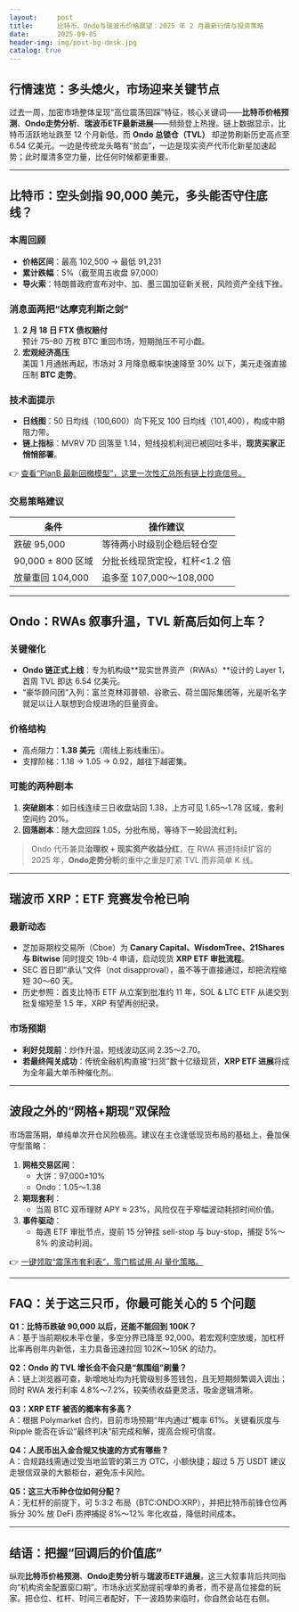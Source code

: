 ```yaml
---
layout:     post
title:      比特币、Ondo与瑞波币价格展望：2025 年 2 月最新行情与投资策略
date:       2025-09-05
header-img: img/post-bg-desk.jpg
catalog: true
---
```


## 行情速览：多头熄火，市场迎来关键节点
过去一周，加密市场整体呈现“高位震荡回踩”特征，核心关键词——**比特币价格预测**、**Ondo走势分析**、**瑞波币ETF最新进展**——频频登上热搜。链上数据显示，比特币活跃地址跌至 12 个月新低，而 **Ondo 总锁仓（TVL）** 却逆势刷新历史高点至 6.54 亿美元。一边是传统龙头略有“贫血”，一边是现实资产代币化新星加速起势；此时厘清多空力量，比任何时候都更重要。

---

## 比特币：空头剑指 90,000 美元，多头能否守住底线？

### 本周回顾
- **价格区间**：最高 102,500 → 最低 91,231  
- **累计跌幅**：5%（截至周五收盘 97,000）
- **导火索**：特朗普政府宣布对中、加、墨三国加征新关税，风险资产全线下挫。

### 消息面两把“达摩克利斯之剑”
1. **2 月 18 日 FTX 债权赔付**  
   预计 75–80 万枚 BTC 重回市场，短期抛压不可小觑。
2. **宏观经济高压**  
   美国 1 月通胀再起，市场对 3 月降息概率快速降至 30% 以下，美元走强直接压制 **BTC 走势**。

### 技术面提示
- **日线图**：50 日均线（100,600）向下死叉 100 日均线（101,400），构成中期阻力带。
- **链上指标**：MVRV 7D 回落至 1.14，短线投机利润已被回吐多半，**现货买家正悄悄部署**。

👉 [查看“PlanB 最新回撤模型”，这里一次性汇总所有链上抄底信号。](https://okxdog.com/)

### 交易策略建议
| 条件               | 操作建议                         |
| ------------------ | -------------------------------- |
| 跌破 95,000        | 等待两小时级别企稳后轻仓空        |
| 90,000 ± 800 区域  | 分批长线现货定投，杠杆<1.2 倍      |
| 放量重回 104,000   | 追多至 107,000～108,000           |

---

## Ondo：RWAs 叙事升温，TVL 新高后如何上车？

### 关键催化
- **Ondo 链正式上线**：专为机构级**现实世界资产（RWAs）**设计的 Layer 1，首周 TVL 即达 6.54 亿美元。  
- “豪华顾问团”入列：富兰克林邓普顿、谷歌云、荷兰国际集团等，光是听名字就足以让人联想到合规进场的巨量资金。

### 价格结构
- 高点阻力：**1.38 美元**（周线上影线重压）。  
- 支撑阶梯：1.18 → 1.05 → 0.92，越往下越密集。  

### 可能的两种剧本
1. **突破剧本**：如日线连续三日收盘站回 1.38，上方可见 1.65～1.78 区域，套利空间约 20%。  
2. **回落剧本**：随大盘回踩 1.05，分批布局，等待下一轮回流红利。

> Ondo 代币兼具**治理权 + 现实资产收益分红**，在 RWA 赛道持续扩容的 2025 年，**Ondo走势分析**的重中之重是盯紧 TVL 而非简单 K 线。

---

## 瑞波币 XRP：ETF 竞赛发令枪已响

### 最新动态
- 芝加哥期权交易所（Cboe）为 **Canary Capital、WisdomTree、21Shares 与 Bitwise** 同时提交 19b-4 申请，启动现货 **XRP ETF 审批流程**。  
- SEC 首日即“承认”文件（not disapproval），虽不等于直接通过，却把流程缩短 30～60 天。  
- 历史参照：首支比特币 ETF 从立案到批准约 11 年，SOL & LTC ETF 从递交到批复缩短至 1.5 年，XRP 有望再创纪录。

### 市场预期
- **利好兑现前**：炒作升温，短线波动区间 2.35～2.70。  
- **若最终闯关成功**：传统金融机构直接“扫货”数十亿级现货，**XRP ETF 进展**将成为全年最大单币种催化剂。

---

## 波段之外的“网格+期现”双保险

市场震荡期，单纯单次开仓风险极高。建议在主仓逢低现货布局的基础上，叠加保守型策略：

1. **网格交易区间**：  
   - 大饼：97,000±10%  
   - Ondo：1.05～1.38  
2. **期现套利**：  
   - 当周 BTC 双币理财 APY ≈ 23%，风险仅在于窄幅波动耗损时间价值。  
3. **事件驱动**：  
   - 每遇 ETF 审批节点，提前 15 分钟挂 sell-stop 与 buy-stop，捕捉 5%～8% 的波动利润。

👉 [一键领取“震荡市套利表”，零门槛试用 AI 量化策略。](https://okxdog.com/)

---

## FAQ：关于这三只币，你最可能关心的 5 个问题

**Q1：比特币跌破 90,000 以后，还能不能回到 100K？**  
A：基于当前期权未平仓量，多空分界已降至 92,000。若宏观利空放缓，加杠杆比率再创年内新低，主力具备迅速拉回 102K～105K 的动力。

**Q2：Ondo 的 TVL 增长会不会只是“氛围组”刷量？**  
A：链上浏览器可查，新增地址均为托管级别多签钱包，且无短期频繁调入调出；同时 RWA 发行利率 4.8%～7.2%，较美债收益更灵活，吸金逻辑清晰。

**Q3：XRP ETF 被否的概率有多高？**  
A：根据 Polymarket 合约，目前市场预期“年内通过”概率 61%。关键看灰度与 Ripple 能否在诉讼“最终判决”前完成和解，提高合规可信度。

**Q4：人民币出入金合规又快速的方式有哪些？**  
A：合规路线需通过受当地监管的第三方 OTC，小额快捷；超过 5 万 USDT 建议走银信双录的大额柜台，避免冻卡风险。

**Q5：这三大币种仓位如何分配？**  
A：无杠杆的前提下，可 5:3:2 布局（BTC:ONDO:XRP），并把比特币前锋仓位再拆分 30% 放 DeFi 质押捕捉 8%～12% 年化收益，降低时间成本。

---

## 结语：把握“回调后的价值底”
纵观**比特币价格预测**、**Ondo走势分析**与**瑞波币ETF进展**，这三大叙事背后共同指向“机构资金配置窗口期”。市场永远奖励提前埋单的勇者，而不是高位接盘的玩家。把仓位、杠杆、时间三者配好，下一波趋势来临时，你自然会站在右侧。